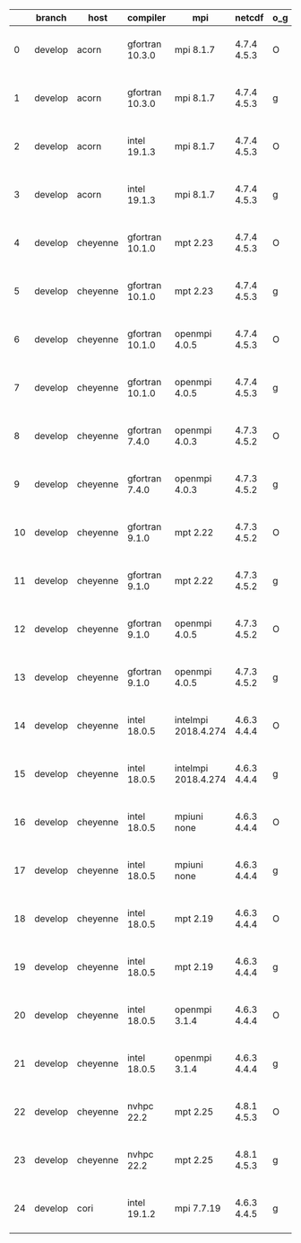 |    | branch   | host     | compiler        | mpi                 | netcdf      | o_g   | os     | build   | u_pass   | u_fail   | s_pass   | s_fail   | e_pass   | e_fail   |   nuopc_pass |   nuopc_fail | artifacts_hash                                                                                                                                                 | modified                  |
|----|----------|----------|-----------------|---------------------|-------------|-------|--------|---------|----------|----------|----------|----------|----------|----------|--------------|--------------|----------------------------------------------------------------------------------------------------------------------------------------------------------------|---------------------------|
|  0 | develop  | acorn    | gfortran 10.3.0 | mpi 8.1.7           | 4.7.4 4.5.3 | O     | Unicos | fail    | fail     | fail     | fail     | fail     | fail     | fail     |            0 |           50 | [artifacts](https://github.com/esmf-org/esmf-test-artifacts/tree/b559813488f3d6a856fe73aac0f4ebe8470e07dc/develop/acorn/gfortran/10.3.0/O/mpi/8.1.7)           | 2022-06-07 01:22:40 +0000 |
|  1 | develop  | acorn    | gfortran 10.3.0 | mpi 8.1.7           | 4.7.4 4.5.3 | g     | Unicos | fail    | fail     | fail     | fail     | fail     | fail     | fail     |            0 |           50 | [artifacts](https://github.com/esmf-org/esmf-test-artifacts/tree/86cc8a8ab47a4785521c058fdb776a73c76acce9/develop/acorn/gfortran/10.3.0/g/mpi/8.1.7)           | 2022-06-07 01:24:07 +0000 |
|  2 | develop  | acorn    | intel 19.1.3    | mpi 8.1.7           | 4.7.4 4.5.3 | O     | Unicos | pass    | 13665    | 0        | 49       | 0        | 80       | 0        |           50 |            0 | [artifacts](https://github.com/esmf-org/esmf-test-artifacts/tree/9eb7eb71158683d74c158ec10469eae63d87c64a/develop/acorn/intel/19.1.3/O/mpi/8.1.7)              | 2022-06-07 01:50:20 +0000 |
|  3 | develop  | acorn    | intel 19.1.3    | mpi 8.1.7           | 4.7.4 4.5.3 | g     | Unicos | pass    | 13665    | 0        | 49       | 0        | 80       | 0        |           50 |            0 | [artifacts](https://github.com/esmf-org/esmf-test-artifacts/tree/a6e189dcfbc14d19d453330632f62d331d2035a4/develop/acorn/intel/19.1.3/g/mpi/8.1.7)              | 2022-06-07 01:51:18 +0000 |
|  4 | develop  | cheyenne | gfortran 10.1.0 | mpt 2.23            | 4.7.4 4.5.3 | O     | Linux  | pass    | 13665    | 0        | 49       | 0        | 80       | 0        |           50 |            0 | [artifacts](https://github.com/esmf-org/esmf-test-artifacts/tree/c106be38a6ce2b4d77ee31ac7135770bfa429465/develop/cheyenne/gfortran/10.1.0/O/mpt/2.23)         | 2022-06-07 03:10:45 -0600 |
|  5 | develop  | cheyenne | gfortran 10.1.0 | mpt 2.23            | 4.7.4 4.5.3 | g     | Linux  | pass    | 13665    | 0        | 49       | 0        | 80       | 0        |           50 |            0 | [artifacts](https://github.com/esmf-org/esmf-test-artifacts/tree/899ab00637e0b685235bce34bb29b74b54bb8b77/develop/cheyenne/gfortran/10.1.0/g/mpt/2.23)         | 2022-06-07 03:28:57 -0600 |
|  6 | develop  | cheyenne | gfortran 10.1.0 | openmpi 4.0.5       | 4.7.4 4.5.3 | O     | Linux  | pass    | 13665    | 0        | 49       | 0        | 80       | 0        |           50 |            0 | [artifacts](https://github.com/esmf-org/esmf-test-artifacts/tree/4cfb6e1659d485eb4e42931f9b2be3be95180ec4/develop/cheyenne/gfortran/10.1.0/O/openmpi/4.0.5)    | 2022-06-07 03:18:16 -0600 |
|  7 | develop  | cheyenne | gfortran 10.1.0 | openmpi 4.0.5       | 4.7.4 4.5.3 | g     | Linux  | pass    | 13665    | 0        | 49       | 0        | 80       | 0        |           50 |            0 | [artifacts](https://github.com/esmf-org/esmf-test-artifacts/tree/8d0020c47267d7cc301cd38eaf16e2ae71a5ecc9/develop/cheyenne/gfortran/10.1.0/g/openmpi/4.0.5)    | 2022-06-07 03:36:48 -0600 |
|  8 | develop  | cheyenne | gfortran 7.4.0  | openmpi 4.0.3       | 4.7.3 4.5.2 | O     | Linux  | pass    | 13665    | 0        | 49       | 0        | 80       | 0        |           50 |            0 | [artifacts](https://github.com/esmf-org/esmf-test-artifacts/tree/4649ef7810514f02b4d571f9361c9bdeecca0564/develop/cheyenne/gfortran/7.4.0/O/openmpi/4.0.3)     | 2022-06-07 03:11:50 -0600 |
|  9 | develop  | cheyenne | gfortran 7.4.0  | openmpi 4.0.3       | 4.7.3 4.5.2 | g     | Linux  | pass    | 13665    | 0        | 49       | 0        | 80       | 0        |           50 |            0 | [artifacts](https://github.com/esmf-org/esmf-test-artifacts/tree/3070b898c4327851ab0aa94558622f8af4d0aaf1/develop/cheyenne/gfortran/7.4.0/g/openmpi/4.0.3)     | 2022-06-07 03:32:42 -0600 |
| 10 | develop  | cheyenne | gfortran 9.1.0  | mpt 2.22            | 4.7.3 4.5.2 | O     | Linux  | pass    | 13665    | 0        | 49       | 0        | 80       | 0        |           50 |            0 | [artifacts](https://github.com/esmf-org/esmf-test-artifacts/tree/48857cd28b3d63b79492874f80c32041376d1d4e/develop/cheyenne/gfortran/9.1.0/O/mpt/2.22)          | 2022-06-07 03:07:41 -0600 |
| 11 | develop  | cheyenne | gfortran 9.1.0  | mpt 2.22            | 4.7.3 4.5.2 | g     | Linux  | pass    | 13665    | 0        | 49       | 0        | 80       | 0        |           50 |            0 | [artifacts](https://github.com/esmf-org/esmf-test-artifacts/tree/b301e433b0a747ab2655958ea1fb90d3a4ee866b/develop/cheyenne/gfortran/9.1.0/g/mpt/2.22)          | 2022-06-07 03:28:11 -0600 |
| 12 | develop  | cheyenne | gfortran 9.1.0  | openmpi 4.0.5       | 4.7.3 4.5.2 | O     | Linux  | pass    | 13665    | 0        | 49       | 0        | 80       | 0        |           50 |            0 | [artifacts](https://github.com/esmf-org/esmf-test-artifacts/tree/ca5e3ca0746c207758f322ebe5b464fb319cbbb9/develop/cheyenne/gfortran/9.1.0/O/openmpi/4.0.5)     | 2022-06-07 03:16:16 -0600 |
| 13 | develop  | cheyenne | gfortran 9.1.0  | openmpi 4.0.5       | 4.7.3 4.5.2 | g     | Linux  | pass    | 13665    | 0        | 49       | 0        | 80       | 0        |           50 |            0 | [artifacts](https://github.com/esmf-org/esmf-test-artifacts/tree/5a19e369e2698303112e7aca8b40ea632c71690a/develop/cheyenne/gfortran/9.1.0/g/openmpi/4.0.5)     | 2022-06-07 03:34:47 -0600 |
| 14 | develop  | cheyenne | intel 18.0.5    | intelmpi 2018.4.274 | 4.6.3 4.4.4 | O     | Linux  | pass    | 13665    | 0        | 49       | 0        | 80       | 0        |           50 |            0 | [artifacts](https://github.com/esmf-org/esmf-test-artifacts/tree/272a539496748dc68b25d01b9456887316623202/develop/cheyenne/intel/18.0.5/O/intelmpi/2018.4.274) | 2022-06-07 06:17:27 -0600 |
| 15 | develop  | cheyenne | intel 18.0.5    | intelmpi 2018.4.274 | 4.6.3 4.4.4 | g     | Linux  | pass    | 13665    | 0        | 49       | 0        | 80       | 0        |           50 |            0 | [artifacts](https://github.com/esmf-org/esmf-test-artifacts/tree/e0c3b122616ddb8aeefadb1c9c274cca405e63a7/develop/cheyenne/intel/18.0.5/g/intelmpi/2018.4.274) | 2022-06-07 06:35:51 -0600 |
| 16 | develop  | cheyenne | intel 18.0.5    | mpiuni none         | 4.6.3 4.4.4 | O     | Linux  | pass    | 12142    | 0        | 8        | 0        | 43       | 0        |            0 |           50 | [artifacts](https://github.com/esmf-org/esmf-test-artifacts/tree/6b981ae769a69f0fbacb6387d2b38adc398b2228/develop/cheyenne/intel/18.0.5/O/mpiuni/none)         | 2022-06-07 05:37:19 -0600 |
| 17 | develop  | cheyenne | intel 18.0.5    | mpiuni none         | 4.6.3 4.4.4 | g     | Linux  | pass    | 12142    | 0        | 8        | 0        | 43       | 0        |            0 |           50 | [artifacts](https://github.com/esmf-org/esmf-test-artifacts/tree/652be959a7690b8b75472d8c6300290be72e5a04/develop/cheyenne/intel/18.0.5/g/mpiuni/none)         | 2022-06-07 06:05:38 -0600 |
| 18 | develop  | cheyenne | intel 18.0.5    | mpt 2.19            | 4.6.3 4.4.4 | O     | Linux  | pass    | 13665    | 0        | 49       | 0        | 80       | 0        |           50 |            0 | [artifacts](https://github.com/esmf-org/esmf-test-artifacts/tree/c1fce4e01684d501397d23b5c13931e7508289ab/develop/cheyenne/intel/18.0.5/O/mpt/2.19)            | 2022-06-07 06:41:47 -0600 |
| 19 | develop  | cheyenne | intel 18.0.5    | mpt 2.19            | 4.6.3 4.4.4 | g     | Linux  | pass    | 13665    | 0        | 49       | 0        | 80       | 0        |           50 |            0 | [artifacts](https://github.com/esmf-org/esmf-test-artifacts/tree/ceddafd86eeb22476804f76fbe2943f0bc0bca6c/develop/cheyenne/intel/18.0.5/g/mpt/2.19)            | 2022-06-07 06:52:30 -0600 |
| 20 | develop  | cheyenne | intel 18.0.5    | openmpi 3.1.4       | 4.6.3 4.4.4 | O     | Linux  | pass    | 13665    | 0        | 49       | 0        | 80       | 0        |           50 |            0 | [artifacts](https://github.com/esmf-org/esmf-test-artifacts/tree/817e544ca8887703169b722b5352b1e0172300f2/develop/cheyenne/intel/18.0.5/O/openmpi/3.1.4)       | 2022-06-07 06:30:24 -0600 |
| 21 | develop  | cheyenne | intel 18.0.5    | openmpi 3.1.4       | 4.6.3 4.4.4 | g     | Linux  | pass    | 13665    | 0        | 49       | 0        | 80       | 0        |           50 |            0 | [artifacts](https://github.com/esmf-org/esmf-test-artifacts/tree/e0c3b122616ddb8aeefadb1c9c274cca405e63a7/develop/cheyenne/intel/18.0.5/g/openmpi/3.1.4)       | 2022-06-07 06:35:51 -0600 |
| 22 | develop  | cheyenne | nvhpc 22.2      | mpt 2.25            | 4.8.1 4.5.3 | O     | Linux  | pass    | 13662    | 3        | 49       | 0        | 80       | 0        |           45 |            5 | [artifacts](https://github.com/esmf-org/esmf-test-artifacts/tree/039563acc0d591f8df33a1054f1a31f3d35c24b5/develop/cheyenne/nvhpc/22.2/O/mpt/2.25)              | 2022-06-07 04:23:52 -0600 |
| 23 | develop  | cheyenne | nvhpc 22.2      | mpt 2.25            | 4.8.1 4.5.3 | g     | Linux  | pass    | 12777    | 888      | 35       | 14       | 66       | 14       |           10 |           40 | [artifacts](https://github.com/esmf-org/esmf-test-artifacts/tree/1bdba57891a721a09627f981b07757f7e2841082/develop/cheyenne/nvhpc/22.2/g/mpt/2.25)              | 2022-06-07 05:30:23 -0600 |
| 24 | develop  | cori     | intel 19.1.2    | mpi 7.7.19          | 4.6.3 4.4.5 | g     | Unicos | pass    | 13665    | 0        | 49       | 0        | 80       | 0        |           50 |            0 | [artifacts](https://github.com/esmf-org/esmf-test-artifacts/tree/f8e5a14d4bbafba604ad5d4e8359aa3f7e02dc9d/develop/cori/intel/19.1.2/g/mpi/7.7.19)              | 2022-06-08 00:57:53 -0700 |
